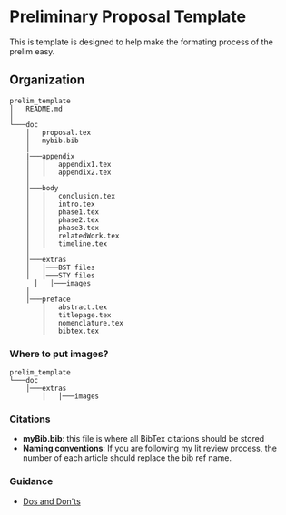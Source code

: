 # Preliminary Proposal Template

This is template is designed to help make the formating process of the prelim easy. 

## Organization
```
prelim_template
│   README.md   
│
└───doc 
    │   proposal.tex
    │   mybib.bib
    │
    |───appendix
    │   │   appendix1.tex
    │   │   appendix2.tex
    │
    │───body
    │   │   conclusion.tex
    │   │   intro.tex
    │   │   phase1.tex
    │   │   phase2.tex
    │   │   phase3.tex
    │   │   relatedWork.tex
    │   │   timeline.tex
    │
    │───extras
    │   │───BST files
    │   │───STY files
	  │	  │───images
    │
    │───preface
        │   abstract.tex
        │   titlepage.tex   
        │   nomenclature.tex
        │   bibtex.tex   

```
### Where to put images?
```
prelim_template
└───doc 
    │───extras
		│   │───images
```

### Citations

- **myBib.bib**: this file is where all BibTex citations should be stored
- **Naming conventions**: If you are following my lit review process, the number of each article should replace the bib ref name.

### Guidance 

- [Dos and Don'ts](https://gsas.harvard.edu/news/stories/writing-dissertation-proposal-some-dos-and-don%E2%80%99ts)
